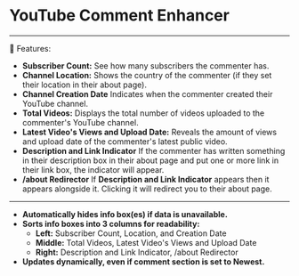 # YouTube Comment Enhancer
*   ****
🚀 Features:

*   **Subscriber Count:** See how many subscribers the commenter has.
*   **Channel Location:** Shows the country of the commenter (if they set their location in their about page).
*   **Channel Creation Date** Indicates when the commenter created their YouTube channel.
*   **Total Videos:** Displays the total number of videos uploaded to the commenter's YouTube channel.
*   **Latest Video's Views and Upload Date:** Reveals the amount of views and upload date of the commenter's latest public video.
*   **Description and Link Indicator** If the commenter has written something in their description box in their about page and put one or more link in their link box, the indicator will appear.
*   **/about Redirector** If **Description and Link Indicator** appears then it appears alongside it. Clicking it will redirect you to their about page.
*   ****
*   **Automatically hides info box(es) if data is unavailable.**
*   **Sorts info boxes into 3 columns for readability:**
    *   **Left:** Subscriber Count, Location, and Creation Date
    *   **Middle:** Total Videos, Latest Video's Views and Upload Date
    *   **Right:** Description and Link Indicator, /about Redirector
*   **Updates dynamically, even if comment section is set to Newest.**

